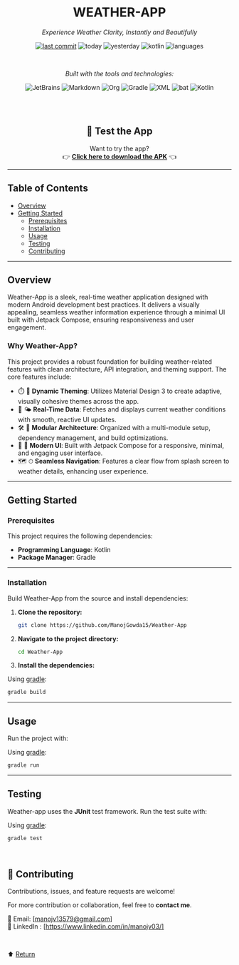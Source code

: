 <div align="center">

# WEATHER-APP

*Experience Weather Clarity, Instantly and Beautifully*  

<!-- Badge Row -->
[![last commit](https://img.shields.io/github/last-commit/ManojGowda15/Weather-App)](https://github.com/ManojGowda15/Weather-App)
![today](https://img.shields.io/badge/today-brightgreen)
![yesterday](https://img.shields.io/badge/yesterday-blue)
![kotlin](https://img.shields.io/badge/kotlin-100%25-blue)
![languages](https://img.shields.io/badge/languages-1-blue)

<br>

*Built with the tools and technologies:*  

<!-- Tools Row -->
<img src="https://img.shields.io/badge/-JetBrains-black?logo=jetbrains" alt="JetBrains">
<img src="https://img.shields.io/badge/-Markdown-black?logo=markdown" alt="Markdown">
<img src="https://img.shields.io/badge/-Org-green?logo=org" alt="Org">
<img src="https://img.shields.io/badge/-Gradle-0f7d82?logo=gradle" alt="Gradle">
<img src="https://img.shields.io/badge/-XML-004680?logo=xml" alt="XML">
<img src="https://img.shields.io/badge/-bat-4e4e4e?logo=windows-terminal" alt="bat">
<img src="https://img.shields.io/badge/-Kotlin-9966cc?logo=kotlin" alt="Kotlin">

<br><br>

## 📱 Test the App

Want to try the app?  
👉 [**Click here to download the APK**](https://ufile.io/42u9rgxn) 👈

</div>


---

## Table of Contents

- [Overview](#overview)
- [Getting Started](#getting-started)
  - [Prerequisites](#prerequisites)
  - [Installation](#installation)
  - [Usage](#usage)
  - [Testing](#testing)
  - [Contributing](#contributing)

---

## Overview

Weather-App is a sleek, real-time weather application designed with modern Android development best practices. It delivers a visually appealing, seamless weather information experience through a minimal UI built with Jetpack Compose, ensuring responsiveness and user engagement.

### Why Weather-App?

This project provides a robust foundation for building weather-related features with clean architecture, API integration, and theming support. The core features include:

- ⏱️ 🌈 **Dynamic Theming**: Utilizes Material Design 3 to create adaptive, visually cohesive themes across the app.
- 🚀 🌤 **Real-Time Data**: Fetches and displays current weather conditions with smooth, reactive UI updates.
- 🛠 🔧 **Modular Architecture**: Organized with a multi-module setup, dependency management, and build optimizations.
- 🎨 🎯 **Modern UI**: Built with Jetpack Compose for a responsive, minimal, and engaging user interface.
- 🗺️ ⏱ **Seamless Navigation**: Features a clear flow from splash screen to weather details, enhancing user experience.

---

## Getting Started

### Prerequisites

This project requires the following dependencies:

- **Programming Language**: Kotlin
- **Package Manager**: Gradle

---

### Installation

Build Weather-App from the source and install dependencies:

1. **Clone the repository:**

    ```bash
    git clone https://github.com/ManojGowda15/Weather-App
    ```

2. **Navigate to the project directory:**

    ```bash
    cd Weather-App
    ```

3. **Install the dependencies:**

Using [gradle](https://gradle.org/):

```bash
gradle build
```

---

## Usage

Run the project with:

Using [gradle](https://gradle.org/):

```bash
gradle run
```

---

## Testing

Weather-app uses the **JUnit** test framework. Run the test suite with:

Using [gradle](https://gradle.org/):

```bash
gradle test
```

<br>

## 🤝 Contributing

Contributions, issues, and feature requests are welcome!

For more contribution or collaboration, feel free to **contact me**.

📧 Email: [manojv13579@gmail.com]  
💬 LinkedIn : [https://www.linkedin.com/in/manojv03/]

<br>

⬆️ [Return](#weather-app)

